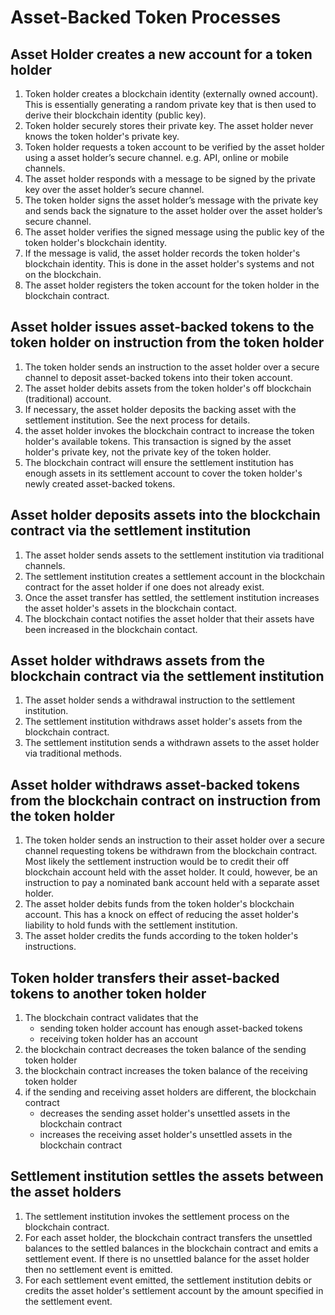 # Asset-Backed Token Processes

## Asset Holder creates a new account for a token holder
1. Token holder creates a blockchain identity (externally owned account). This is essentially generating a random private key that is then used to derive their blockchain identity (public key).
2. Token holder securely stores their private key. The asset holder never knows the token holder's private key.
3. Token holder requests a token account to be verified by the asset holder using a asset holder’s secure channel. e.g. API, online or mobile channels.
4. The asset holder responds with a message to be signed by the private key over the asset holder’s secure channel.
5. The token holder signs the asset holder’s message with the private key and sends back the signature to the asset holder over the asset holder’s secure channel.
6. The asset holder verifies the signed message using the public key of the token holder's blockchain identity.
7. If the message is valid, the asset holder records the token holder's blockchain identity. This is done in the asset holder's systems and not on the blockchain.
8. The asset holder registers the token account for the token holder in the blockchain contract.

## Asset holder issues asset-backed tokens to the token holder on instruction from the token holder
1. The token holder sends an instruction to the asset holder over a secure channel to deposit asset-backed tokens into their token account.
2. The asset holder debits assets from the token holder's off blockchain (traditional) account.
3. If necessary, the asset holder deposits the backing asset with the settlement institution. See the next process for details.
4. the asset holder invokes the blockchain contract to increase the token holder's available tokens. This transaction is signed by the asset holder's private key, not the private key of the token holder.
5. The blockchain contract will ensure the settlement institution has enough assets in its settlement account to cover the token holder's newly created asset-backed tokens.

## Asset holder deposits assets into the blockchain contract via the settlement institution
1. The asset holder sends assets to the settlement institution via traditional channels.
3. The settlement institution creates a settlement account in the blockchain contract for the asset holder if one does not already exist.
4. Once the asset transfer has settled, the settlement institution increases the asset holder's assets in the blockchain contact.
5. The blockchain contact notifies the asset holder that their assets have been increased in the blockchain contact.

## Asset holder withdraws assets from the blockchain contract via the settlement institution
1. The asset holder sends a withdrawal instruction to the settlement institution.
2. The settlement institution withdraws asset holder's assets from the blockchain contract.
3. The settlement institution sends a withdrawn assets to the asset holder via traditional methods.

## Asset holder withdraws asset-backed tokens from the blockchain contract on instruction from the token holder
1. The token holder sends an instruction to their asset holder over a secure channel requesting tokens be withdrawn from the blockchain contract. Most likely the settlement instruction would be to credit their off blockchain account held with the asset holder. It could, however, be an instruction to pay a nominated bank account held with a separate asset holder.
2. The asset holder debits funds from the token holder's blockchain account. This has a knock on effect of reducing the asset holder's liability to hold funds with the settlement institution.
3. The asset holder credits the funds according to the token holder's instructions.

## Token holder transfers their asset-backed tokens to another token holder
1. The blockchain contract validates that the
    * sending token holder account has enough asset-backed tokens
    * receiving token holder has an account
2. the blockchain contract decreases the token balance of the sending token holder
3. the blockchain contract increases the token balance of the receiving token holder
4. if the sending and receiving asset holders are different, the blockchain contract
    * decreases the sending asset holder's unsettled assets in the blockchain contract
    * increases the receiving asset holder's unsettled assets in the blockchain contract

## Settlement institution settles the assets between the asset holders
1. The settlement institution invokes the settlement process on the blockchain contract.
2. For each asset holder, the blockchain contract transfers the unsettled balances to the settled balances in the blockchain contract and emits a settlement event. If there is no unsettled balance for the asset holder then no settlement event is emitted.
3. For each settlement event emitted, the settlement institution debits or credits the asset holder's settlement account by the amount specified in the settlement event.